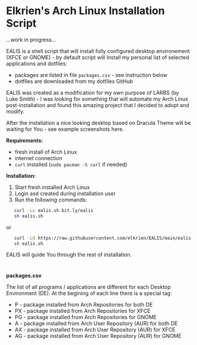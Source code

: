 # **E**lkrien's **A**rch **L**inux **I**nstallation **S**cript


...work in progress...

EALIS is a shell script that will install fully configured desktop environement (XFCE or GNOME) - by default script will install my personal list of selected applications and dotfiles:
- packages are listed in file `packages.csv` - see instruction below
- dotfiles are downloaded from my dotfiles GitHub

EALIS was created as a modification for my own purpose of LARBS (by Luke Smith) - I was looking for something that will automate my Arch Linux post-installation and found this amazing project that I decided to adopt and modify. 

After the installation a nice looking desktop based on Dracula Theme will be waiting for You - see example screenshots here.

**Requirements:**
- fresh install of Arch Linux
- internet connection
- `curl` installed (`sudo pacman -S curl` if needed)

**Installation:**

1. Start fresh installed Arch Linux
2. Login asd created during installation user
3. Run the following commands:
```sh
   curl -Lo ealis.sh bit.ly/ealis
   sh ealis.sh
   ```
or 
```sh
   curl -LO https://raw.githubusercontent.com/elkrien/EALIS/main/ealis.sh
   sh ealis.sh
```

EALIS will guide You through the rest of installation.


#
**packages.csv**

The list of all programs / applications are different for each Desktop Environment (DE). At the begining of each line there is a special tag:
- P - package installed from Arch Repositories for both DE
- PX - package installed from Arch Repositories for XFCE
- PG - package installed from Arch Repositories for GNOME
- A - package installed from Arch User Repository (AUR) for both DE
- AX - package installed from Arch User Repository (AUR) for XFCE
- AG - package installed from Arch User Repository (AUR) for GNOME
